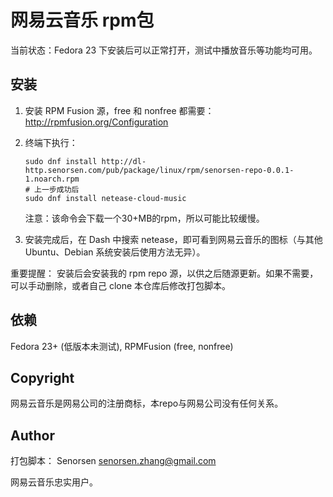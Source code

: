 # 网易云音乐 rpm包
当前状态：Fedora 23 下安装后可以正常打开，测试中播放音乐等功能均可用。

## 安装
1. 安装 RPM Fusion 源，free 和 nonfree 都需要：http://rpmfusion.org/Configuration
2. 终端下执行：
    
    ```
    sudo dnf install http://dl-http.senorsen.com/pub/package/linux/rpm/senorsen-repo-0.0.1-1.noarch.rpm
    # 上一步成功后
    sudo dnf install netease-cloud-music
    ```
    注意：该命令会下载一个30+MB的rpm，所以可能比较缓慢。
3. 安装完成后，在 Dash 中搜索 netease，即可看到网易云音乐的图标（与其他 Ubuntu、Debian 系统安装后使用方法无异）。

重要提醒：
安装后会安装我的 rpm repo 源，以供之后随源更新。如果不需要，可以手动删除，或者自己 clone 本仓库后修改打包脚本。

## 依赖
Fedora 23+ (低版本未测试), RPMFusion (free, nonfree)
 
## Copyright
网易云音乐是网易公司的注册商标，本repo与网易公司没有任何关系。

## Author
打包脚本： Senorsen <senorsen.zhang@gmail.com>

网易云音乐忠实用户。

